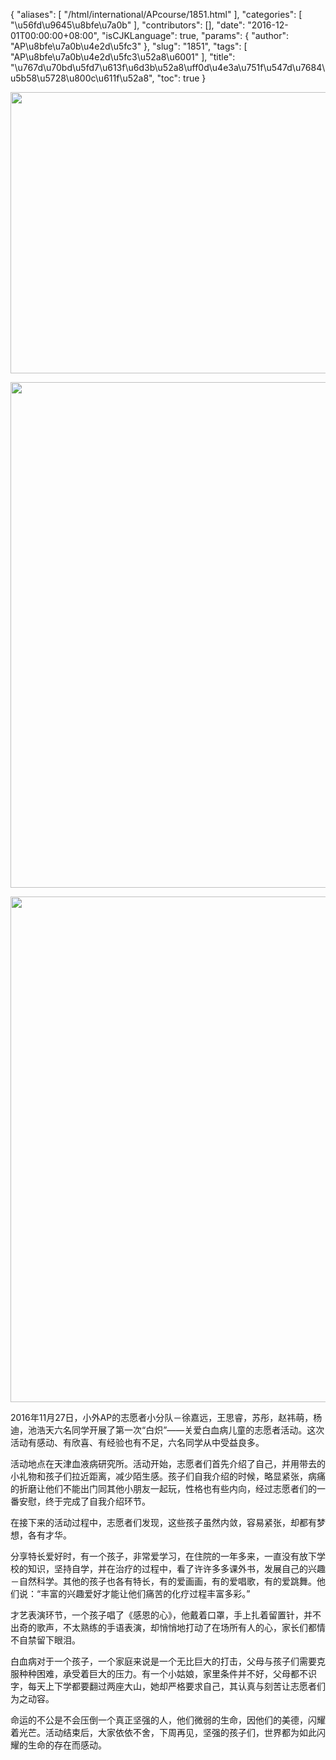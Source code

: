 {
    "aliases": [
        "/html/international/APcourse/1851.html"
    ],
    "categories": [
        "\u56fd\u9645\u8bfe\u7a0b"
    ],
    "contributors": [],
    "date": "2016-12-01T00:00:00+08:00",
    "isCJKLanguage": true,
    "params": {
        "author": "AP\u8bfe\u7a0b\u4e2d\u5fc3"
    },
    "slug": "1851",
    "tags": [
        "AP\u8bfe\u7a0b\u4e2d\u5fc3\u52a8\u6001"
    ],
    "title": "\u767d\u70bd\u5fd7\u613f\u6d3b\u52a8\uff0d\u4e3a\u751f\u547d\u7684\u5b58\u5728\u800c\u611f\u52a8",
    "toc": true
}


<img
    src="https://cdn.tfls.online/mirror/full/22ebe807ade32a9b83a4aff0e66252abd5390479.jpg"
    style="display:block;margin-left:auto;margin-right:auto;"
    decoding="async"
    fetchpriority="auto"
    loading="lazy"
    height="450"
    width="600"
/>





<img
    src="https://cdn.tfls.online/mirror/full/111062b2df4f532a382ad57bfb77864f73d7d100.jpg"
    style="display:block;margin-left:auto;margin-right:auto;"
    decoding="async"
    fetchpriority="auto"
    loading="lazy"
    height="809"
    width="600"
/>





<img
    src="https://cdn.tfls.online/mirror/full/d03b57df53a86e98d2468cae92aed89472d45d33.jpg"
    style="display:block;margin-left:auto;margin-right:auto;"
    decoding="async"
    fetchpriority="auto"
    loading="lazy"
    height="809"
    width="600"
/>







2016年11月27日，小外AP的志愿者小分队－徐嘉远，王思睿，苏彤，赵祎萌，杨迪，池浩天六名同学开展了第一次“白炽”——关爱白血病儿童的志愿者活动。这次活动有感动、有欣喜、有经验也有不足，六名同学从中受益良多。    




活动地点在天津血液病研究所。活动开始，志愿者们首先介绍了自己，并用带去的小礼物和孩子们拉近距离，减少陌生感。孩子们自我介绍的时候，略显紧张，病痛的折磨让他们不能出门同其他小朋友一起玩，性格也有些内向，经过志愿者们的一番安慰，终于完成了自我介绍环节。




在接下来的活动过程中，志愿者们发现，这些孩子虽然内敛，容易紧张，却都有梦想，各有才华。




分享特长爱好时，有一个孩子，非常爱学习，在住院的一年多来，一直没有放下学校的知识，坚持自学，并在治疗的过程中，看了许许多多课外书，发展自己的兴趣－自然科学。其他的孩子也各有特长，有的爱画画，有的爱唱歌，有的爱跳舞。他们说：“丰富的兴趣爱好才能让他们痛苦的化疗过程丰富多彩。”




才艺表演环节，一个孩子唱了《感恩的心》，他戴着口罩，手上扎着留置针，并不出奇的歌声，不太熟练的手语表演，却悄悄地打动了在场所有人的心，家长们都情不自禁留下眼泪。




白血病对于一个孩子，一个家庭来说是一个无比巨大的打击，父母与孩子们需要克服种种困难，承受着巨大的压力。有一个小姑娘，家里条件并不好，父母都不识字，每天上下学都要翻过两座大山，她却严格要求自己，其认真与刻苦让志愿者们为之动容。




命运的不公是不会压倒一个真正坚强的人，他们微弱的生命，因他们的美德，闪耀着光芒。活动结束后，大家依依不舍，下周再见，坚强的孩子们，世界都为如此闪耀的生命的存在而感动。




  



